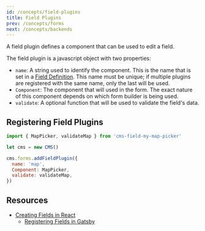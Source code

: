 ```yaml
---
id: /concepts/field-plugins
title: Field Plugins
prev: /concepts/forms
next: /concepts/backends
---
```


A field plugin defines a component that can be used to edit a field.

The field plugin is a javascript object with two properties:

- `name`: A string used to identify the component. This is the name that is set in a [Field Definition](./forms.md#field-definitions). This name must be unique; if multiple plugins are registered with the same name, only the last will be used.
- `Component`: The component that will used in the form. The exact nature of this component depends on which form builder is being used.
- `validate`: A optional function that will be used to validate the field's data.

## Registering Field Plugins

```javascript
import { MapPicker, validateMap } from 'cms-field-my-map-picker'

let cms = new CMS()

cms.forms.addFieldPlugin({
  name: 'map',
  Component: MapPicker,
  validate: validateMap,
})
```

## Resources

- [Creating Fields in React](../using-tina/creating-fields.md)
  - [Registering Fields in Gatsby](../gatsby/custom-field-plugins.md)
